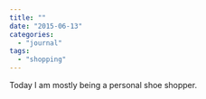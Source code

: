 ```yaml
---
title: ""
date: "2015-06-13"
categories: 
  - "journal"
tags: 
  - "shopping"
---
```


Today I am mostly being a personal shoe shopper.
